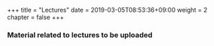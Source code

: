 +++
title = "Lectures"
date = 2019-03-05T08:53:36+09:00
weight = 2
chapter = false
+++

### Material related to lectures to be uploaded

